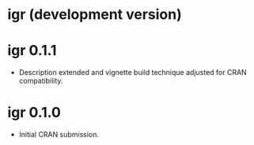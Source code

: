 # igr (development version)

# igr 0.1.1

* Description extended and vignette build technique adjusted for CRAN compatibility.

# igr 0.1.0

* Initial CRAN submission.

